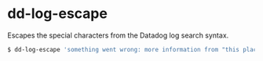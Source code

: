 # dd-log-escape

Escapes the special characters from the Datadog log search syntax.

```sh
$ dd-log-escape 'something went wrong: more information from "this place"'
```
